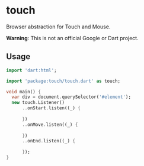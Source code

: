 # touch

Browser abstraction for Touch and Mouse.

**Warning**: This is not an official Google or Dart project.

## Usage

```dart
import 'dart:html';

import 'package:touch/touch.dart' as touch;

void main() {
  var div = document.querySelector('#element');
  new touch.Listener()
      ..onStart.listen((_) {
    
      })
      ..onMove.listen((_) {
    
      })
      ..onEnd.listen((_) {
    
      });
}
```
